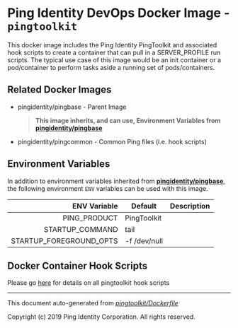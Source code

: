 
# Ping Identity DevOps Docker Image - `pingtoolkit`

This docker image includes the Ping Identity PingToolkit 
and associated hook scripts to create a container that can pull in a SERVER_PROFILE 
run scripts.  The typical use case of this image would be an init container or a pod/container
to perform tasks aside a running set of pods/containers.

## Related Docker Images
- pingidentity/pingbase - Parent Image
	>**This image inherits, and can use, Environment Variables from [pingidentity/pingbase](https://pingidentity-devops.gitbook.io/devops/docker-images/pingbase)**
- pingidentity/pingcommon - Common Ping files (i.e. hook scripts)

## Environment Variables
In addition to environment variables inherited from **[pingidentity/pingbase](https://pingidentity-devops.gitbook.io/devops/docker-images/pingbase)**,
the following environment `ENV` variables can be used with 
this image. 

| ENV Variable  | Default     | Description
| ------------: | ----------- | ---------------------------------
| PING_PRODUCT  | PingToolkit  | 
| STARTUP_COMMAND  | tail  | 
| STARTUP_FOREGROUND_OPTS  | -f /dev/null  | 
## Docker Container Hook Scripts
Please go [here](https://github.com/pingidentity/pingidentity-devops-getting-started/tree/master/docs/docker-images/pingtoolkit/hooks/README.md) for details on all pingtoolkit hook scripts

---
This document auto-generated from _[pingtoolkit/Dockerfile](https://github.com/pingidentity/pingidentity-docker-builds/blob/master/pingtoolkit/Dockerfile)_

Copyright (c)  2019 Ping Identity Corporation. All rights reserved.
